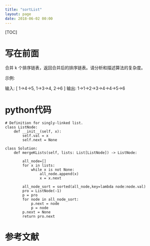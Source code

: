 ```yaml
---
title: "sortList"
layout: page
date: 2018-06-02 00:00
---
```

[TOC]

# 写在前面
合并 k 个排序链表，返回合并后的排序链表。请分析和描述算法的复杂度。

示例:

输入:
[
  1->4->5,
  1->3->4,
  2->6
]
输出: 1->1->2->3->4->4->5->6

# python代码
```
# Definition for singly-linked list.
class ListNode:
    def __init__(self, x):
        self.val = x
        self.next = None

class Solution:
    def mergeKLists(self, lists: List[ListNode]) -> ListNode:

        all_node=[]
        for x in lists:
            while x is not None:
                all_node.append(x)
                x = x.next

        all_node_sort = sorted(all_node,key=lambda node:node.val)
        pro = ListNode(-1)
        p = pro
        for node in all_node_sort:
            p.next = node
            p = node
        p.next = None
        return pro.next
```
# 参考文献